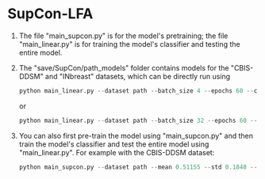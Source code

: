 # SupCon-LFA

1. The file "main_supcon.py" is for the model's pretraining; the file "main_linear.py" is for training the model's classifier and testing the entire model.
2. The "save/SupCon/path_models" folder contains models for the "CBIS-DDSM" and "INbreast" datasets, which can be directly run using
	```python
	python main_linear.py --dataset path --batch_size 4 --epochs 60 --ckpt save/SupCon/path_models/INbreast/last.pth --mean 0.17666 --std 0.2539 --data_folder_train ../INbreast/train/ --data_folder_test ../INbreast/test/
	```
	or
	```python
	python main_linear.py --dataset path --batch_size 32 --epochs 60 --ckpt save/SupCon/path_models/CBIS-DDSM/last.pth --mean 0.51155 --std 0.1848 --data_folder_train ../CBIS_raw_data/CBIS_train/ --data_folder_test ../CBIS_raw_data/CBIS_test/
	```

3. You can also first pre-train the model using "main_supcon.py" and then train the model's classifier and test the entire model using "main_linear.py".
	For example with the CBIS-DDSM dataset:
	```python
	python main_supcon.py --dataset path --mean 0.51155 --std 0.1848 --data_folder ../CBIS_raw_data/CBIS_train/ --batch_size 16 --epochs 60 --size 448 --trial 0 --temp 0.2
	```
